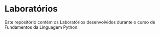 # Laboratórios

Este repositório contém os Laboratórios desenvolvidos durante o curso de Fundamentos da Linguagem Python.
